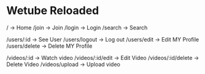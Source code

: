 # Wetube Reloaded

/ -> Home
/join -> Join
/login -> Login
/search -> Search

/users/:id -> See User
/users/logout -> Log out
/users/edit -> Edit MY Profile
/users/delete -> Delete MY Profile

/videos/:id -> Watch video
/videos/:id/edit -> Edit Video
/videos/:id/delete -> Delete Video
/videos/upload -> Upload video
